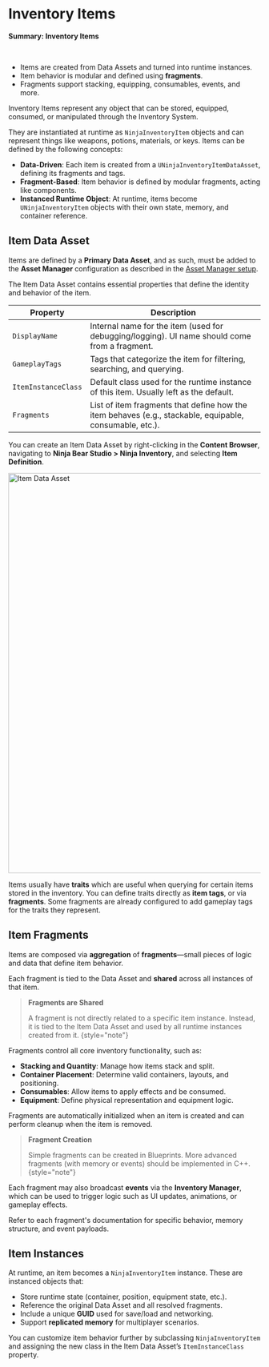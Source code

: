 # Inventory Items
<primary-label ref="inventory"/>

<tldr>
    <p><b>Summary: Inventory Items</b></p>
    <br/>
    <ul>
        <li>Items are created from Data Assets and turned into runtime instances.</li>
        <li>Item behavior is modular and defined using <b>fragments</b>.</li>
        <li>Fragments support stacking, equipping, consumables, events, and more.</li>
    </ul>
</tldr>

Inventory Items represent any object that can be stored, equipped, consumed, or manipulated through the Inventory System.

They are instantiated at runtime as `NinjaInventoryItem` objects and can represent things like weapons, potions, materials, 
or keys. Items can be defined by the following concepts:

- **Data-Driven**: Each item is created from a `UNinjaInventoryItemDataAsset`, defining its fragments and tags.
- **Fragment-Based**: Item behavior is defined by modular fragments, acting like components.
- **Instanced Runtime Object**: At runtime, items become `UNinjaInventoryItem` objects with their own state, memory, and container reference.

## Item Data Asset
Items are defined by a **Primary Data Asset**, and as such, must be added to the **Asset Manager** configuration as 
described in the [Asset Manager setup](inv_asset_manager.md#item-data-assets).

The Item Data Asset contains essential properties that define the identity and behavior of the item.

| Property            | Description                                                                                             |
|---------------------|---------------------------------------------------------------------------------------------------------|
| `DisplayName`       | Internal name for the item (used for debugging/logging). UI name should come from a fragment.           |
| `GameplayTags`      | Tags that categorize the item for filtering, searching, and querying.                                   |
| `ItemInstanceClass` | Default class used for the runtime instance of this item. Usually left as the default.                  |
| `Fragments`         | List of item fragments that define how the item behaves (e.g., stackable, equipable, consumable, etc.). |

You can create an Item Data Asset by right-clicking in the **Content Browser**, navigating to **Ninja Bear Studio > Ninja 
Inventory**, and selecting **Item Definition**.

<img src="inv_overview_item_data.png" alt="Item Data Asset" width="800" border-effect="line"/>

Items usually have **traits** which are useful when querying for certain items stored in the inventory. You can define
traits directly as **item tags**, or via **fragments**. Some fragments are already configured to add gameplay tags for 
the traits they represent.

## Item Fragments
Items are composed via **aggregation** of **fragments**—small pieces of logic and data that define item behavior.

Each fragment is tied to the Data Asset and **shared** across all instances of that item.

> **Fragments are Shared**  
> 
> A fragment is not directly related to a specific item instance. Instead, it is tied to the Item Data Asset and used by 
> all runtime instances created from it.
{style="note"}

Fragments control all core inventory functionality, such as:

- **Stacking and Quantity**: Manage how items stack and split.
- **Container Placement**: Determine valid containers, layouts, and positioning.
- **Consumables**: Allow items to apply effects and be consumed.
- **Equipment**: Define physical representation and equipment logic.

Fragments are automatically initialized when an item is created and can perform cleanup when the item is removed.

> **Fragment Creation**  
> 
> Simple fragments can be created in Blueprints. More advanced fragments (with memory or events) should be implemented in C++.
{style="note"}

Each fragment may also broadcast **events** via the **Inventory Manager**, which can be used to trigger logic such as UI 
updates, animations, or gameplay effects.

Refer to each fragment's documentation for specific behavior, memory structure, and event payloads.

## Item Instances
At runtime, an item becomes a `NinjaInventoryItem` instance. These are instanced objects that:

- Store runtime state (container, position, equipment state, etc.).
- Reference the original Data Asset and all resolved fragments.
- Include a unique **GUID** used for save/load and networking.
- Support **replicated memory** for multiplayer scenarios.

You can customize item behavior further by subclassing `NinjaInventoryItem` and assigning the new class in the Item Data 
Asset’s `ItemInstanceClass` property.
